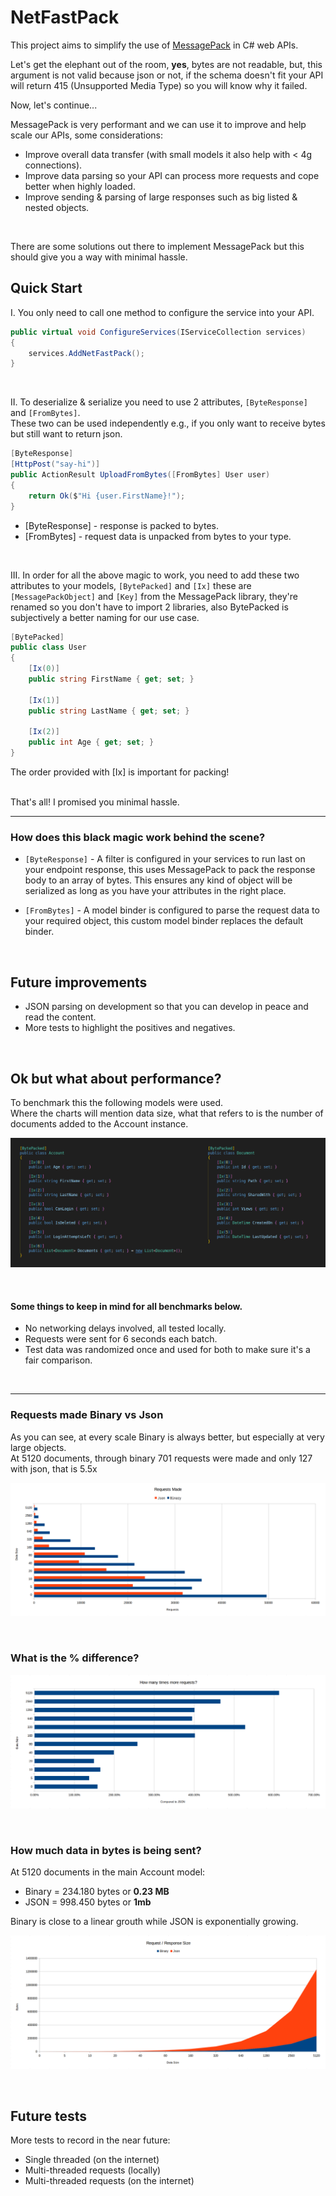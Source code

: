 # NetFastPack

This project aims to simplify the use of [MessagePack](https://msgpack.org/index.html) in C# web APIs.

Let's get the elephant out of the room, **yes**, bytes are not readable, but, this argument is not valid because json or not, if the schema doesn't fit your API will return 415 (Unsupported Media Type) so you will know why it failed.

Now, let's continue...

MessagePack is very performant and we can use it to improve and help scale our APIs, some considerations:
- Improve overall data transfer (with small models it also help with < 4g connections).
- Improve data parsing so your API can process more requests and cope better when highly loaded.
- Improve sending & parsing of large responses such as big listed & nested objects.

<br>

There are some solutions out there to implement MessagePack but this should give you a way with minimal hassle.

## Quick Start

I. You only need to call one method to configure the service into your API.

```csharp
public virtual void ConfigureServices(IServiceCollection services)
{
    services.AddNetFastPack();
}
```
<br>

II. To deserialize & serialize you need to use 2 attributes, `[ByteResponse]` and `[FromBytes]`.<br>
These two can be used independently e.g., if you only want to receive bytes but still want to return json.

```csharp
[ByteResponse]
[HttpPost("say-hi")]
public ActionResult UploadFromBytes([FromBytes] User user)
{
    return Ok($"Hi {user.FirstName}!");
}
```

- [ByteResponse] - response is packed to bytes.
- [FromBytes] - request data is unpacked from bytes to your type.

<br>

III. In order for all the above magic to work, you need to add these two attributes to your models, `[BytePacked]` and `[Ix]` these are `[MessagePackObject]` and `[Key]` from the MessagePack library, they're renamed so you don't have to import 2 libraries, also BytePacked is subjectively a better naming for our use case.

```csharp
[BytePacked]
public class User
{
    [Ix(0)]
    public string FirstName { get; set; }

    [Ix(1)]
    public string LastName { get; set; }

    [Ix(2)]
    public int Age { get; set; }
}
```

The order provided with [Ix] is important for packing!

<br>
That's all! I promised you minimal hassle.

---

### How does this black magic work behind the scene?
- `[ByteResponse]` - A filter is configured in your services to run last on your endpoint response, this uses MessagePack to pack the response body to an array of bytes. This ensures any kind of object will be serialized as long as you have your attributes in the right place.

- `[FromBytes]` - A model binder is configured to parse the request data to your required object, this custom model binder replaces the default binder.

<br>

## Future improvements
- JSON parsing on development so that you can develop in peace and read the content.
- More tests to highlight the positives and negatives.

<br>

## Ok but what about performance?

To benchmark this the following models were used. <br>
Where the charts will mention data size, what that refers to is the number of documents added to the Account instance.

![Testing Models](https://github.com/cretucosmin3/NetFastPack/blob/main/Github/testing-data.png?raw=true)

<br>

#### Some things to keep in mind for all benchmarks below.
- No networking delays involved, all tested locally.
- Requests were sent for 6 seconds each batch.
- Test data was randomized once and used for both to make sure it's a fair comparison.
<br>

---

### Requests made Binary vs Json
As you can see, at every scale Binary is always better, but especially at very large objects.<br>
At 5120 documents, through binary 701 requests were made and only 127 with json, that is 5.5x

![Requests JSON vs Binary](https://github.com/cretucosmin3/NetFastPack/blob/main/Github/requests-chart.png?raw=true)

<br>

### What is the % difference?

![Difference](https://github.com/cretucosmin3/NetFastPack/blob/main/Github/requests-difference-chart.png?raw=true)

<br>

### How much data in bytes is being sent?
At 5120 documents in the main Account model:
- Binary = 234.180 bytes or **0.23 MB**  
- JSON = 998.450 bytes or **1mb**

Binary is close to a linear grouth while JSON is exponentially growing.

![Difference](https://github.com/cretucosmin3/NetFastPack/blob/main/Github/size-chart.png?raw=true)


<br>

## Future tests
More tests to record in the near future:
- Single threaded (on the internet)
- Multi-threaded requests (locally)
- Multi-threaded requests (on the internet)

